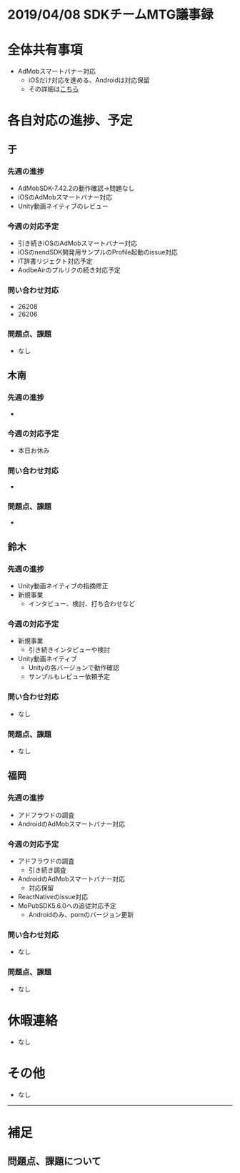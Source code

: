 # 2019/04/08 SDKチームMTG議事録


# 全体共有事項
- AdMobスマートバナー対応
  - iOSだけ対応を進める、Androidは対応保留
  - その詳細は[こちら](https://github.com/fan-ADN/nendSDK-iOS-admob-mediation-source/issues/44)



# 各自対応の進捗、予定
## 于
### 先週の進捗
- AdMobSDK-7.42.2の動作確認→問題なし
- iOSのAdMobスマートバナー対応
- Unity動画ネイティブのレビュー

### 今週の対応予定
- 引き続きiOSのAdMobスマートバナー対応
- iOSのnendSDK開発用サンプルのProfile起動のissue対応
- IT辞書リジェクト対応予定
- AodbeAirのプルリクの続き対応予定

### 問い合わせ対応
- 26208
- 26206

### 問題点、課題
- なし

## 木南
### 先週の進捗
-

### 今週の対応予定
- 本日お休み

### 問い合わせ対応
-

### 問題点、課題
-

## 鈴木
### 先週の進捗
- Unity動画ネイティブの指摘修正
- 新規事業
  - インタビュー、検討、打ち合わせなど

### 今週の対応予定
- 新規事業
  - 引き続きインタビューや検討
- Unity動画ネイティブ
  - Unityの各バージョンで動作確認
  - サンプルもレビュー依頼予定

### 問い合わせ対応
- なし

### 問題点、課題
- なし

## 福岡
### 先週の進捗
- アドフラウドの調査
- AndroidのAdMobスマートバナー対応

### 今週の対応予定
- アドフラウドの調査
  - 引き続き調査
- AndroidのAdMobスマートバナー対応
  - 対応保留
- ReactNativeのissue対応
- MoPubSDK5.6.0への追従対応予定
  - Androidのみ、pomのバージョン更新

### 問い合わせ対応
- なし

### 問題点、課題
- なし


# 休暇連絡
- なし

# その他
- なし

----

# 補足
## 問題点、課題について
